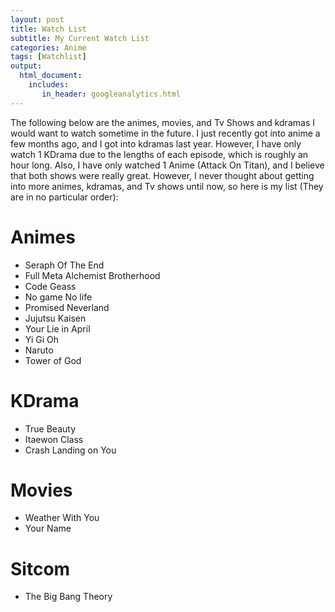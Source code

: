 ```yaml
---
layout: post
title: Watch List
subtitle: My Current Watch List
categories: Anime 
tags: [Watchlist]
output: 
  html_document:
    includes:
       in_header: googleanalytics.html
---
```



The following below are the animes, movies, and Tv Shows and kdramas I would want to watch sometime in the future. I just recently got into anime a few months ago, and I got into kdramas last year. However, I have only watch 1 KDrama due to the lengths of each episode, which is roughly an hour long. Also, I have only watched 1 Anime (Attack On Titan), and I believe that both shows were really great. However, I never thought about getting into more animes, kdramas, and Tv shows until now, so here is my list (They are in no particular order):

# Animes 
* Seraph Of The End  
* Full Meta Alchemist Brotherhood   
* Code Geass  
* No game No life  
* Promised Neverland  
* Jujutsu Kaisen  
* Your Lie in April 
* Yi Gi Oh  
* Naruto   
* Tower of God  

# KDrama 
* True Beauty  
* Itaewon Class  
* Crash Landing on You   

# Movies 
* Weather With You  
* Your Name  

# Sitcom
* The Big Bang Theory

